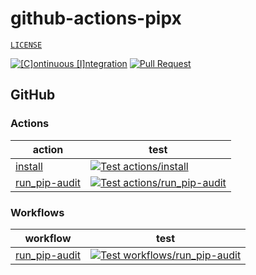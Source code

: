 # github-actions-pipx

[`LICENSE`](./LICENSE)

[![[C]ontinuous [I]ntegration](https://github.com/percebus/github-actions-pipx/actions/workflows/always.yml/badge.svg)](https://github.com/percebus/github-actions-pipx/actions/workflows/always.yml) [![Pull Request](https://github.com/percebus/github-actions-pipx/actions/workflows/pull_request.yml/badge.svg?event=pull_request)](https://github.com/percebus/github-actions-pipx/actions/workflows/pull_request.yml)

## GitHub

### Actions

| action                                           | test                                                                                                                                                                                                                                            |
| ------------------------------------------------ | ----------------------------------------------------------------------------------------------------------------------------------------------------------------------------------------------------------------------------------------------- |
| [install](./.github/actions/install)             | [![Test actions/install](https://github.com/percebus/github-actions-pipx/actions/workflows/test_actions__install.yml/badge.svg)](https://github.com/percebus/github-actions-pipx/actions/workflows/test_actions__install.yml)                   |
| [run_pip-audit](./.github/actions/run_pip-audit) | [![Test actions/run_pip-audit](https://github.com/percebus/github-actions-pipx/actions/workflows/test_actions__run_pip-audit.yml/badge.svg)](https://github.com/percebus/github-actions-pipx/actions/workflows/test_actions__run_pip-audit.yml) |

### Workflows

| workflow                                               | test                                                                                                                                                                                                                                                  |
| ------------------------------------------------------ | ----------------------------------------------------------------------------------------------------------------------------------------------------------------------------------------------------------------------------------------------------- |
| [run_pip-audit](./.github/workflows/run_pip-audit.yml) | [![Test workflows/run_pip-audit](https://github.com/percebus/github-actions-pipx/actions/workflows/test_workflows__run_pip-audit.yml/badge.svg)](https://github.com/percebus/github-actions-pipx/actions/workflows/test_workflows__run_pip-audit.yml) |
